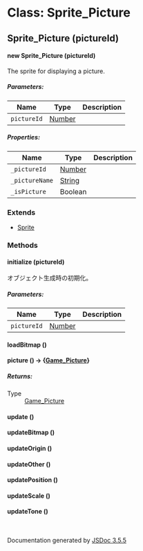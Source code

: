 # Class: Sprite_Picture

## Sprite_Picture (pictureId)

#### new Sprite_Picture (pictureId)

The sprite for displaying a picture.

##### Parameters:

| Name | Type | Description |
| --- | --- | --- |
| `pictureId` | [Number](Number.md) |  |

##### Properties:

| Name | Type | Description |
| --- | --- | --- |
| `_pictureId` | [Number](Number.md) |  |
| `_pictureName` | [String](String.md) |  |
| `_isPicture` | Boolean |  |


### Extends

* [Sprite](Sprite.md)

### Methods

#### initialize (pictureId)
 オブジェクト生成時の初期化。

##### Parameters:

| Name | Type | Description |
| --- | --- | --- |
| `pictureId` | [Number](Number.md) |  |


#### loadBitmap ()


#### picture () → {[Game_Picture](Game_Picture.md)}


##### Returns:

<dl>
    <dt> Type </dt>
    <dd>
        <span><a href="Game_Picture.html">Game_Picture</a></span>
    </dd>
</dl>


#### update ()


#### updateBitmap ()


#### updateOrigin ()


#### updateOther ()


#### updatePosition ()


#### updateScale ()


#### updateTone ()



 <br>

  Documentation generated by [JSDoc 3.5.5](https://github.com/jsdoc3/jsdoc)
